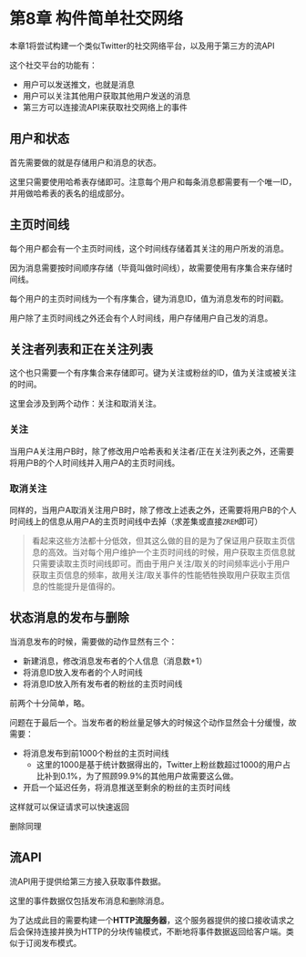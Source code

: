 # 第8章 构件简单社交网络

本章1将尝试构建一个类似Twitter的社交网络平台，以及用于第三方的流API

这个社交平台的功能有：

+ 用户可以发送推文，也就是消息
+ 用户可以关注其他用户获取其他用户发送的消息
+ 第三方可以连接流API来获取社交网络上的事件

## 用户和状态

首先需要做的就是存储用户和消息的状态。

这里只需要使用哈希表存储即可。注意每个用户和每条消息都需要有一个唯一ID，并用做哈希表的表名的组成部分。

## 主页时间线

每个用户都会有一个主页时间线，这个时间线存储着其关注的用户所发的消息。

因为消息需要按时间顺序存储（毕竟叫做时间线），故需要使用有序集合来存储时间线。

每个用户的主页时间线为一个有序集合，键为消息ID，值为消息发布的时间戳。

用户除了主页时间线之外还会有个人时间线，用户存储用户自己发的消息。

## 关注者列表和正在关注列表

这个也只需要一个有序集合来存储即可。键为关注或粉丝的ID，值为关注或被关注的时间。

这里会涉及到两个动作：关注和取消关注。

### 关注

当用户A关注用户B时，除了修改用户哈希表和关注者/正在关注列表之外，还需要将用户B的个人时间线并入用户A的主页时间线。

### 取消关注

同样的，当用户A取消关注用户B时，除了修改上述表之外，还需要将用户B的个人时间线上的信息从用户A的主页时间线中去掉（求差集或直接`ZREM`即可）

> 看起来这些方法都十分低效，但其这么做的目的是为了保证用户获取主页信息的高效。当对每个用户维护一个主页时间线的时候，用户获取主页信息就只需要读取主页时间线即可。而由于用户关注/取关的时间频率远小于用户获取主页信息的频率，故用关注/取关事件的性能牺牲换取用户获取主页信息的性能提升是值得的。

## 状态消息的发布与删除

当消息发布的时候，需要做的动作显然有三个：

+ 新建消息，修改消息发布者的个人信息（消息数+1）
+ 将消息ID放入发布者的个人时间线
+ 将消息ID放入所有发布者的粉丝的主页时间线

前两个十分简单，略。

问题在于最后一个。当发布者的粉丝量足够大的时候这个动作显然会十分缓慢，故需要：

+ 将消息发布到前1000个粉丝的主页时间线
  + 这里的1000是基于统计数据得出的，Twitter上粉丝数超过1000的用户占比补到0.1%，为了照顾99.9%的其他用户故需要这么做。
+ 开启一个延迟任务，将消息推送至剩余的粉丝的主页时间线

这样就可以保证请求可以快速返回

删除同理

## 流API

流API用于提供给第三方接入获取事件数据。

这里的事件数据仅包括发布消息和删除消息。

为了达成此目的需要构建一个**HTTP流服务器**，这个服务器提供的接口接收请求之后会保持连接并换为HTTP的分块传输模式，不断地将事件数据返回给客户端。类似于订阅发布模式。

